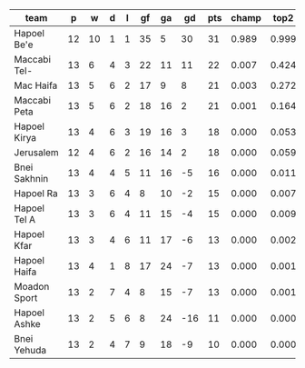 |     team     | p  | w  | d | l | gf | ga | gd  | pts | champ | top2  | top3  | top4  |  5-7  | bot4  | bot3  | bot2  |
|--------------|----|----|---|---|----|----|-----|-----|-------|-------|-------|-------|-------|-------|-------|-------|
| Hapoel Be'e  | 12 | 10 | 1 | 1 | 35 |  5 |  30 |  31 | 0.989 | 0.999 | 1.000 | 1.000 | 0.000 | 0.000 | 0.000 | 0.000|
| Maccabi Tel- | 13 |  6 | 4 | 3 | 22 | 11 |  11 |  22 | 0.007 | 0.424 | 0.669 | 0.814 | 0.161 | 0.002 | 0.001 | 0.000|
| Mac Haifa    | 13 |  5 | 6 | 2 | 17 |  9 |   8 |  21 | 0.003 | 0.272 | 0.532 | 0.721 | 0.230 | 0.004 | 0.002 | 0.000|
| Maccabi Peta | 13 |  5 | 6 | 2 | 18 | 16 |   2 |  21 | 0.001 | 0.164 | 0.369 | 0.570 | 0.334 | 0.013 | 0.005 | 0.002|
| Hapoel Kirya | 13 |  4 | 6 | 3 | 19 | 16 |   3 |  18 | 0.000 | 0.053 | 0.156 | 0.301 | 0.439 | 0.057 | 0.027 | 0.010|
| Jerusalem    | 12 |  4 | 6 | 2 | 16 | 14 |   2 |  18 | 0.000 | 0.059 | 0.157 | 0.291 | 0.431 | 0.061 | 0.029 | 0.012|
| Bnei Sakhnin | 13 |  4 | 4 | 5 | 11 | 16 |  -5 |  16 | 0.000 | 0.011 | 0.038 | 0.094 | 0.326 | 0.208 | 0.118 | 0.056|
| Hapoel Ra    | 13 |  3 | 6 | 4 |  8 | 10 |  -2 |  15 | 0.000 | 0.007 | 0.024 | 0.064 | 0.299 | 0.250 | 0.147 | 0.073|
| Hapoel Tel A | 13 |  3 | 6 | 4 | 11 | 15 |  -4 |  15 | 0.000 | 0.009 | 0.036 | 0.088 | 0.323 | 0.215 | 0.124 | 0.061|
| Hapoel Kfar  | 13 |  3 | 4 | 6 | 11 | 17 |  -6 |  13 | 0.000 | 0.002 | 0.008 | 0.020 | 0.141 | 0.491 | 0.348 | 0.197|
| Hapoel Haifa | 13 |  4 | 1 | 8 | 17 | 24 |  -7 |  13 | 0.000 | 0.001 | 0.006 | 0.017 | 0.129 | 0.529 | 0.387 | 0.238|
| Moadon Sport | 13 |  2 | 7 | 4 |  8 | 15 |  -7 |  13 | 0.000 | 0.001 | 0.006 | 0.017 | 0.118 | 0.548 | 0.398 | 0.244|
| Hapoel Ashke | 13 |  2 | 5 | 6 |  8 | 24 | -16 |  11 | 0.000 | 0.000 | 0.001 | 0.002 | 0.032 | 0.826 | 0.724 | 0.577|
| Bnei Yehuda  | 13 |  2 | 4 | 7 |  9 | 18 |  -9 |  10 | 0.000 | 0.000 | 0.000 | 0.002 | 0.037 | 0.797 | 0.689 | 0.530|
